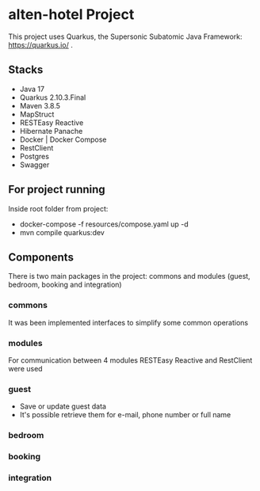 # alten-hotel Project

This project uses Quarkus, the Supersonic Subatomic Java Framework: https://quarkus.io/ .

## Stacks
- Java 17
- Quarkus 2.10.3.Final
- Maven 3.8.5
- MapStruct
- RESTEasy Reactive
- Hibernate Panache
- Docker | Docker Compose
- RestClient
- Postgres
- Swagger

## For project running
Inside root folder from project:
- docker-compose -f resources/compose.yaml up -d
- mvn compile quarkus:dev

## Components
There is two main packages in the project: commons and modules (guest, bedroom, booking and integration)
### commons
It was been implemented interfaces to simplify some common operations
### modules
For communication between 4 modules RESTEasy Reactive and RestClient were used
### guest
- Save or update guest data
- It's possible retrieve them for e-mail, phone number or full name
### bedroom

### booking

### integration



